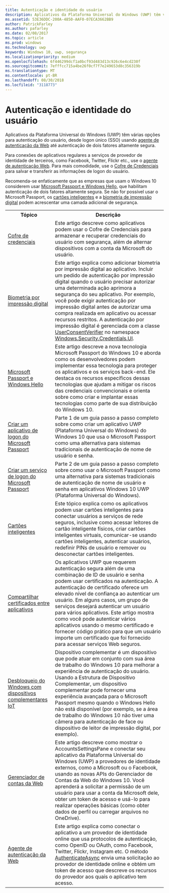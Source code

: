 ```yaml
---
title: Autenticação e identidade do usuário
description: Aplicativos da Plataforma Universal do Windows (UWP) têm várias opções para autenticação do usuário, desde logon único (SSO) usando agente de autenticação da Web até autenticação de dois fatores altamente segura.
ms.assetid: 53E36DDC-200A-4850-AAF0-07ECA3662BB9
author: PatrickFarley
ms.author: pafarley
ms.date: 02/08/2017
ms.topic: article
ms.prod: windows
ms.technology: uwp
keywords: Windows 10, uwp, segurança
ms.localizationpriority: medium
ms.openlocfilehash: 6f446299dcf1a0bcf93d483d13c926c6e4cd230f
ms.sourcegitcommit: 7efffcc715a4be26f0cf7f7e249653d8c356319b
ms.translationtype: MT
ms.contentlocale: pt-BR
ms.lasthandoff: 08/30/2018
ms.locfileid: "3118773"
---
```

# <a name="authentication-and-user-identity"></a>Autenticação e identidade do usuário



Aplicativos da Plataforma Universal do Windows (UWP) têm várias opções para autenticação do usuário, desde logon único (SSO) usando [agente de autenticação da Web](web-authentication-broker.md) até autenticação de dois fatores altamente segura.

Para conexões de aplicativos regulares a serviços de provedor de identidade de terceiros, como Facebook, Twitter, Flickr etc., use o [agente de autenticação Web](web-authentication-broker.md). Para mais comodidade, use o [Cofre de Credenciais](credential-locker.md) para salvar e transferir as informações de logon do usuário.

Recomenda-se enfaticamente que as empresas que usam o Windows 10 considerem usar [Microsoft Passport e Windows Hello](microsoft-passport.md), que habilitam autenticação de dois fatores altamente segura. Se não for possível usar o Microsoft Passport, os [cartões inteligentes](smart-cards.md) e a [biometria de impressão digital](fingerprint-biometrics.md) podem acrescentar uma camada adicional de segurança.

<table>
<tr><th>Tópico</th><th>Descrição</th></tr>
<tr><td><a href="credential-locker.md">Cofre de credenciais</a></td><td>Este artigo descreve como aplicativos podem usar o Cofre de Credenciais para armazenar e recuperar credenciais do usuário com segurança, além de alternar dispositivos com a conta da Microsoft do usuário.</td></tr>

<tr><td><a href="fingerprint-biometrics.md">Biometria por impressão digital</a> </td><td>Este artigo explica como adicionar biometria por impressão digital ao aplicativo. Incluir um pedido de autenticação por impressão digital quando o usuário precisar autorizar uma determinada ação aprimora a segurança do seu aplicativo. Por exemplo, você pode exigir autenticação por impressão digital antes de autorizar uma compra realizada em aplicativo ou acessar recursos restritos. A autenticação por impressão digital é gerenciada com a classe <a href="https://msdn.microsoft.com/library/windows/apps/dn279134">UserConsentVerifier</a> no namespace <a href="https://msdn.microsoft.com/library/windows/apps/hh701356">Windows.Security.Credentials.UI</a>.</td></tr>
<tr><td><a href="microsoft-passport.md">Microsoft Passport e Windows Hello</a></td><td>Este artigo descreve a nova tecnologia Microsoft Passport do Windows 10 e aborda como os desenvolvedores podem implementar essa tecnologia para proteger os aplicativos e os serviços back-end. Ele destaca os recursos específicos dessas tecnologias que ajudam a mitigar os riscos das credenciais convencionais e orienta sobre como criar e implantar essas tecnologias como parte de sua distribuição do Windows 10. </td></tr>
<tr><td><a href="microsoft-passport-login.md">Criar um aplicativo de logon do Microsoft Passport</a></td><td>Parte 1 de um guia passo a passo completo sobre como criar um aplicativo UWP (Plataforma Universal do Windows) do Windows 10 que usa o Microsoft Passport como uma alternativa para sistemas tradicionais de autenticação de nome de usuário e senha.</td></tr>
<tr><td><a href="microsoft-passport-login-auth-service.md">Criar um serviço de logon do Microsoft Passport</a></td><td>Parte 2 de um guia passo a passo completo sobre como usar o Microsoft Passport como uma alternativa para sistemas tradicionais de autenticação de nome de usuário e senha em aplicativos Windows 10 UWP (Plataforma Universal do Windows).</td></tr>
<tr><td><a href="smart-cards.md">Cartões inteligentes</a></td><td>Este tópico explica como os aplicativos podem usar cartões inteligentes para conectar usuários a serviços de rede seguros, inclusive como acessar leitores de cartão inteligente físicos, criar cartões inteligentes virtuais, comunicar-se usando cartões inteligentes, autenticar usuários, redefinir PINs de usuário e remover ou desconectar cartões inteligentes.</td></tr>
<tr><td><a href="share-certificates.md">Compartilhar certificados entre aplicativos</a></td><td>Os aplicativos UWP que requerem autenticação segura além de uma combinação de ID de usuário e senha podem usar certificados na autenticação. A autenticação de certificado oferece um elevado nível de confiança ao autenticar um usuário. Em alguns casos, um grupo de serviços desejará autenticar um usuário para vários aplicativos. Este artigo mostra como você pode autenticar vários aplicativos usando o mesmo certificado e fornecer código prático para que um usuário importe um certificado que foi fornecido para acessar serviços Web seguros.</td></tr>
<tr><td><a href="companion-device-unlock.md">Desbloqueio do Windows com dispositivos complementares IoT</a></td><td>Dispositivo complementar é um dispositivo que pode atuar em conjunto com sua área de trabalho do Windows 10 para melhorar a experiência de autenticação do usuário. Usando a Estrutura de Dispositivo Complementar, um dispositivo complementar pode fornecer uma experiência avançada para o Microsoft Passport mesmo quando o Windows Hello não está disponível (por exemplo, se a área de trabalho do Windows 10 não tiver uma câmera para autenticação de face ou dispositivo de leitor de impressão digital, por exemplo).</td></tr>
<tr><td><a href="web-account-manager.md">Gerenciador de contas da Web</a></td><td>Este artigo descreve como mostrar o AccountsSettingsPane e conectar seu aplicativo da Plataforma Universal do Windows (UWP) a provedores de identidade externos, como a Microsoft ou o Facebook, usando as novas APIs do Gerenciador de Contas da Web do Windows 10. Você aprenderá a solicitar a permissão de um usuário para usar a conta da Microsoft dele, obter um token de acesso e usá-lo para realizar operações básicas (como obter dados de perfil ou carregar arquivos no OneDrive). </td></tr>
<tr><td><a href="web-authentication-broker.md">Agente de autenticação da Web</a></td><td>Este artigo explica como conectar o aplicativo a um provedor de identidade online que usa protocolos de autenticação, como OpenID ou OAuth, como Facebook, Twitter, Flickr, Instagram etc. O método <a href="https://msdn.microsoft.com/library/windows/apps/br212066">AuthenticateAsync</a> envia uma solicitação ao provedor de identidade online e obtém um token de acesso que descreve os recursos do provedor aos quais o aplicativo tem acesso.</td></tr>
</table>

